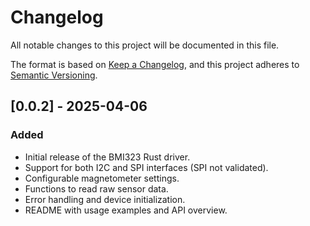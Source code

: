 # Changelog
All notable changes to this project will be documented in this file.

The format is based on [Keep a Changelog](https://keepachangelog.com/en/1.0.0/),
and this project adheres to [Semantic Versioning](https://semver.org/spec/v2.0.0.html).

## [0.0.2] - 2025-04-06
### Added
- Initial release of the BMI323 Rust driver.
- Support for both I2C and SPI interfaces (SPI not validated).
- Configurable magnetometer settings.
- Functions to read raw sensor data.
- Error handling and device initialization.
- README with usage examples and API overview.

